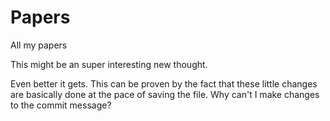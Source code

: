 # Papers

All my papers

This might be an super interesting new thought.

Even better it gets. This can be proven by the fact that these little changes are basically done at the pace of saving the file. 
Why can't I make changes to the commit message?